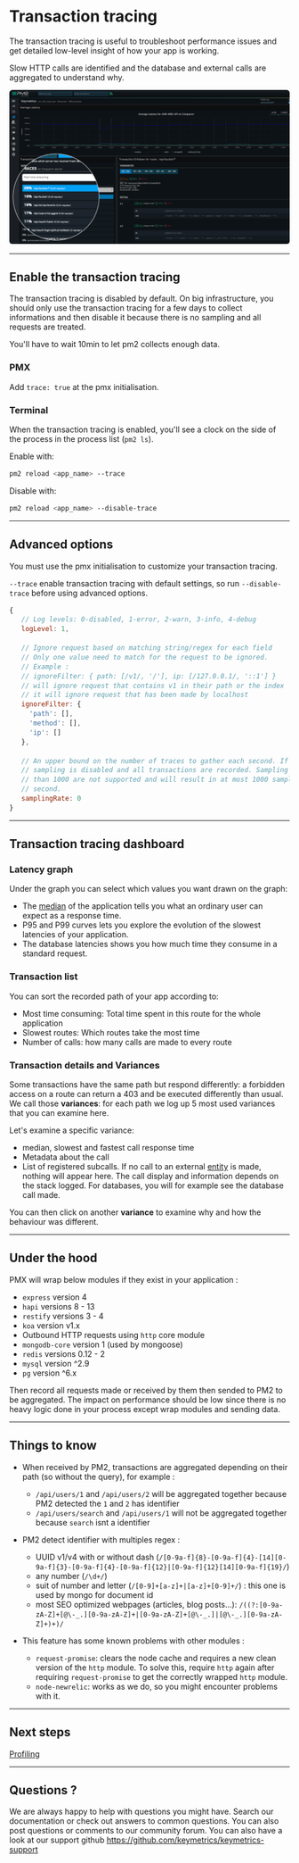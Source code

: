 # Transaction tracing

The transaction tracing is useful to troubleshoot performance issues and get detailed low-level insight of how your app is working.

Slow HTTP calls are identified and the database and external calls are aggregated to understand why.

![transaction tracing](../overview/tracing.png)

---

## Enable the transaction tracing

The transaction tracing is disabled by default. On big infrastructure, you should only use the transaction tracing for a few days to collect informations and then disable it because there is no sampling and all requests are treated.

You'll have to wait 10min to let pm2 collects enough data.

### PMX

Add `trace: true` at the pmx initialisation.

### Terminal

When the transaction tracing is enabled, you'll see a clock on the side of the process in the process list (`pm2 ls`).

Enable with:

```bash
pm2 reload <app_name> --trace
```

Disable with:

```bash
pm2 reload <app_name> --disable-trace
```

---

## Advanced options

You must use the pmx initialisation to customize your transaction tracing.

`--trace` enable transaction tracing with default settings, so run `--disable-trace` before using advanced options.

 ```javascript
 {
    // Log levels: 0-disabled, 1-error, 2-warn, 3-info, 4-debug
    logLevel: 1,

    // Ignore request based on matching string/regex for each field
    // Only one value need to match for the request to be ignored.
    // Example :
    // ignoreFilter: { path: [/v1/, '/'], ip: [/127.0.0.1/, '::1'] } 
    // will ignore request that contains v1 in their path or the index
    // it will ignore request that has been made by localhost
    ignoreFilter: {
      'path': [],
      'method': [],
      'ip': []
    },

    // An upper bound on the number of traces to gather each second. If set to 0,
    // sampling is disabled and all transactions are recorded. Sampling rates greater
    // than 1000 are not supported and will result in at most 1000 samples per
    // second.
    samplingRate: 0
 }
 ```
 

---

## Transaction tracing dashboard

### Latency graph

Under the graph you can select which values you want drawn on the graph:
* The [median](https://en.wikipedia.org/wiki/Median) of the application tells you what an ordinary user can expect as a response time.
* P95 and P99 curves lets you explore the evolution of the slowest latencies of your application.
* The database latencies shows you how much time they consume in a standard request.

### Transaction list

You can sort the recorded path of your app according to:

* Most time consuming: Total time spent in this route for the whole application
* Slowest routes: Which routes take the most time
* Number of calls: how many calls are made to every route

### Transaction details and Variances

Some transactions have the same path but respond differently: a forbidden access on a route can return a 403 and be executed differently than usual. We call those **variances**: for each path we log up 5 most used variances that you can examine here.

Let's examine a specific variance: 
* median, slowest and fastest call response time
* Metadata about the call
* List of registered subcalls. If no call to an external [entity](http://docs.keymetrics.io/docs/pages/tracing/#under-the-hood) is made, nothing will appear here. The call display and information depends on the stack logged. For databases, you will for example see the database call made.

You can then click on another **variance** to examine why and how the behaviour was different.

---

## Under the hood

PMX will wrap below modules if they exist in your application : 
 - `express` version 4
 - `hapi` versions 8 - 13
 - `restify` versions 3 - 4
 - `koa` version v1.x
 - Outbound HTTP requests using `http` core module
 - `mongodb-core` version 1 (used by mongoose)
 - `redis` versions 0.12 - 2
 - `mysql` version ^2.9
 - `pg` version ^6.x

Then record all requests made or received by them then sended to PM2 to be aggregated. 
The impact on performance should be low since there is no heavy logic done in your process except wrap modules and sending data. 

---

## Things to know

- When received by PM2, transactions are aggregated depending on their path (so without the query), for example :
  - `/api/users/1` and `/api/users/2` will be aggregated together because PM2 detected the `1` and `2` has identifier
  - `/api/users/search` and `/api/users/1` will not be aggregated together because `search` isnt a identifier

- PM2 detect identifier with multiples regex :
  - UUID v1/v4 with or without dash (`/[0-9a-f]{8}-[0-9a-f]{4}-[14][0-9a-f]{3}-[0-9a-f]{4}-[0-9a-f]{12}|[0-9a-f]{12}[14][0-9a-f]{19}/`)
  - any number (`/\d+/`)
  - suit of number and letter (`/[0-9]+[a-z]+|[a-z]+[0-9]+/`) : this one is used by mongo for document id
  - most SEO optimized webpages (articles, blog posts...): `/((?:[0-9a-zA-Z]+[@\-_.][0-9a-zA-Z]+|[0-9a-zA-Z]+[@\-_.]|[@\-_.][0-9a-zA-Z]+)+)/`

- This feature has some known problems with other modules :
  - `request-promise`: clears the node cache and requires a new clean version of the `http` module. To solve this, require `http` again after requiring `request-promise` to get the correctly wrapped `http` module.
  - `node-newrelic`: works as we do, so you might encounter problems with it.

---

## Next steps

[Profiling](monitoring/guide/profiling.md)

---

## Questions ?

We are always happy to help with questions you might have. Search our documentation or check out answers to common questions. You can also post questions or comments to our community forum. You can also have a look at our support github https://github.com/keymetrics/keymetrics-support
